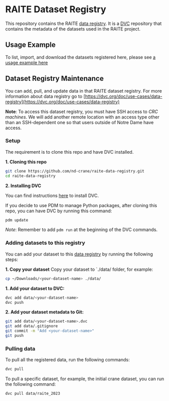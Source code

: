 
# RAITE Dataset Registry

This repository contains the RAITE [data registry](https://dvc.org/doc/use-cases/data-registry). It is a [DVC](https://dvc.org/) repository that contains the metadata of the datasets used in the RAITE project.


## Usage Example
To list, import, and download the datasets registered here, please see [a usage example here](https://github.com/nd-crane/raite-data-registry-usage-example) 

## Dataset Registry Maintenance

You can add, pull, and update data in that RAITE dataset registry. For more information about data registry go to [https://dvc.org/doc/use-cases/data-registry](https://dvc.org/doc/use-cases/data-registry)

**Note**: To access this dataset registry, you must have SSH access to *CRC machines*.
We will add another remote location with an access type other than an SSH-dependent one so that users outside of Notre Dame have access.

### **Setup**

The requirement is to clone this repo and have DVC installed.

**1. Cloning this repo**
```bash
git clone https://github.com/nd-crane/raite-data-registry.git
cd raite-data-registry
```

**2. Installing DVC**

You can find instructions [here](https://dvc.org/doc/install) to install DVC.

If you decide to use PDM to manage Python packages, after cloning this repo, you can have DVC by running this command:

```bash 
pdm update
```
*Note*: Remember to add `pdm run` at the beginning of the DVC commands. 


### **Adding datasets to this registry**

You can add your dataset to this [data registry](https://dvc.org/doc/use-cases/data-registry) by running the following steps:

**1. Copy your dataset**
Copy your dataset to `./data/ folder, for example:

```bash
cp ~/Downloads/<your-dataset-name> ./data/
```

**1. Add your dataset to DVC:**

```bash
dvc add data/<your-dataset-name>
dvc push
```
**2. Add your dataset metadata to Git:**
```bash
git add data/<your-dataset-name>.dvc
git add data/.gitignore
git commit -m "Add <your-dataset-name>"
git push
```


### **Pulling data**

To pull all the registered data, run the following commands:

```bash
dvc pull 
```

To pull a specific dataset, for example, the initial crane dataset, you can run the following command:

```bash
dvc pull data/raite_2023
```
